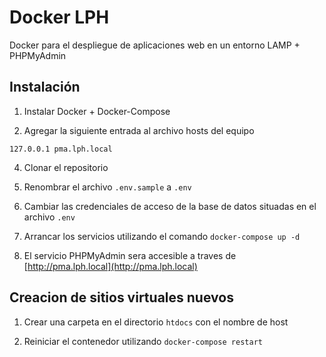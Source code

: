 # Docker LPH

Docker para el despliegue de aplicaciones web en un entorno LAMP + PHPMyAdmin

## Instalación

1. Instalar Docker + Docker-Compose

3. Agregar la siguiente entrada al archivo hosts del equipo

  ```127.0.0.1 pma.lph.local```

4. Clonar el repositorio

5. Renombrar el archivo ```.env.sample``` a ```.env```

6. Cambiar las credenciales de acceso de la base de datos situadas en el archivo ```.env```

7. Arrancar los servicios utilizando el comando ```docker-compose up -d```

8. El servicio PHPMyAdmin sera accesible a traves de [http://pma.lph.local](http://pma.lph.local)




## Creacion de sitios virtuales nuevos

1. Crear una carpeta en el directorio ```htdocs``` con el nombre de host

2. Reiniciar el contenedor utilizando ```docker-compose restart```

